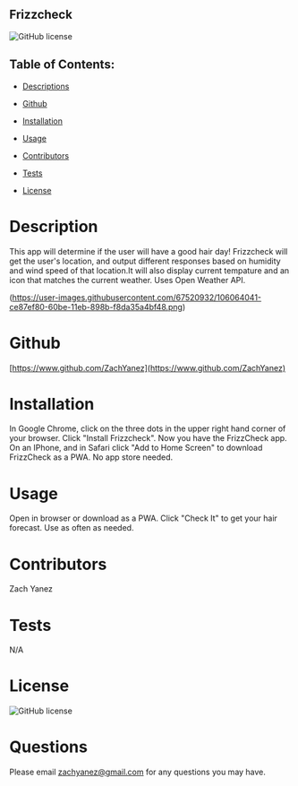 ## Frizzcheck

![GitHub license](https://img.shields.io/badge/license-MIT-blue.svg)

## Table of Contents:

  * [Descriptions](#Description)

  * [Github](#Github)

  * [Installation](#Installation) 

  * [Usage](#Usage)

  * [Contributors](#Contributors)

  * [Tests](#Tests)

  * [License](#License)

  
# Description
This app will determine if the user  will have a good hair day! Frizzcheck will get the user's location, and output different responses based on humidity and wind speed of that location.It will also display current tempature and an icon that matches the current weather. Uses Open Weather API.  


(https://user-images.githubusercontent.com/67520932/106064041-ce87ef80-60be-11eb-898b-f8da35a4bf48.png)



# Github
[https://www.github.com/ZachYanez](https://www.github.com/ZachYanez)

# Installation
In Google Chrome, click on the three dots in the upper right hand corner of your browser. Click "Install Frizzcheck". Now you have the FrizzCheck app. On an IPhone, and in Safari click "Add to Home Screen" to  download FrizzCheck as a PWA. No app store needed. 

# Usage
Open in browser or download as a PWA. Click "Check It" to get your hair forecast. Use as often as needed. 

# Contributors
Zach Yanez

# Tests
N/A

# License
![GitHub license](https://img.shields.io/badge/license-MIT-blue.svg)


# Questions
Please email zachyanez@gmail.com for any questions you may have.
